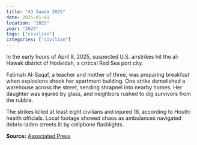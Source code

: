 ```yaml
---
title: "43 Saada 2025"
date: 2025-01-01
location: "2025"
year: "2025"
tags: ["civilian"]
categories: ["civilian"]
---
```



In the early hours of April 8, 2025, suspected U.S. airstrikes hit the al-Hawak district of Hodeidah, a critical Red Sea port city.

Fatimah Al-Saqaf, a teacher and mother of three, was preparing breakfast when explosions shook her apartment building. One strike demolished a warehouse across the street, sending shrapnel into nearby homes. Her daughter was injured by glass, and neighbors rushed to dig survivors from the rubble.

The strikes killed at least eight civilians and injured 16, according to Houthi health officials. Local footage showed chaos as ambulances navigated debris-laden streets lit by cellphone flashlights.

**Source:** [Associated Press](https://apnews.com/article/yemen-hodeidah-airstrike-2025)
